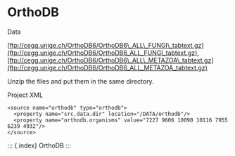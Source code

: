 # OrthoDB

Data

[ftp://cegg.unige.ch/OrthoDB6/OrthoDB6\_ALL\_FUNGI\_tabtext.gz](ftp://cegg.unige.ch/OrthoDB6/OrthoDB6_ALL_FUNGI_tabtext.gz), [ftp://cegg.unige.ch/OrthoDB6/OrthoDB6\_ALL\_METAZOA\_tabtext.gz](ftp://cegg.unige.ch/OrthoDB6/OrthoDB6_ALL_METAZOA_tabtext.gz)

Unzip the files and put them in the same directory.

Project XML

```text
<source name="orthodb" type="orthodb">
  <property name="src.data.dir" location="/DATA/orthodb"/>
  <property name="orthodb.organisms" value="7227 9606 10090 10116 7955 6239 4932"/>
</source>
```

::: {.index} OrthoDB :::

